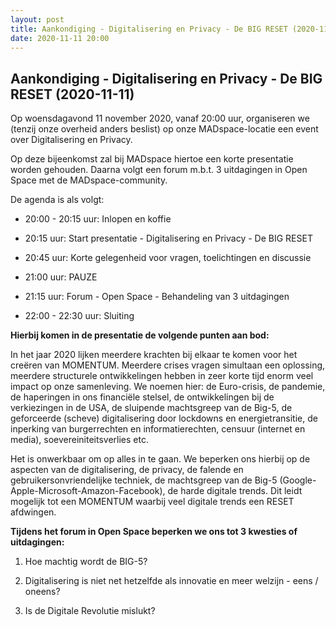 ```yaml
---
layout: post
title: Aankondiging - Digitalisering en Privacy - De BIG RESET (2020-11-11)
date: 2020-11-11 20:00
---
```


## Aankondiging - Digitalisering en Privacy - De BIG RESET (2020-11-11)

Op woensdagavond 11 november 2020, vanaf 20:00 uur, organiseren we (tenzij onze overheid anders beslist) op onze MADspace-locatie een event over Digitalisering en Privacy.

Op deze bijeenkomst zal bij MADspace hiertoe een korte presentatie worden gehouden. Daarna volgt een forum m.b.t. 3 uitdagingen in Open Space met de MADspace-community.

De agenda is als volgt:

- 20:00 - 20:15 uur: Inlopen en koffie

- 20:15 uur: Start presentatie - Digitalisering en Privacy - De BIG RESET

- 20:45 uur: Korte gelegenheid voor vragen, toelichtingen en discussie

- 21:00 uur: PAUZE

- 21:15 uur: Forum - Open Space - Behandeling van 3 uitdagingen

- 22:00 - 22:30 uur: Sluiting

**Hierbij komen in de presentatie de volgende punten aan bod:**

In het jaar 2020 lijken meerdere krachten bij elkaar te komen voor het creëren van MOMENTUM. Meerdere crises vragen simultaan een oplossing, meerdere structurele ontwikkelingen hebben in zeer korte tijd enorm veel impact op onze samenleving. We noemen hier: de Euro-crisis, de pandemie, de haperingen in ons financiële stelsel, de ontwikkelingen bij de verkiezingen in de USA, de sluipende machtsgreep van de Big-5, de geforceerde (scheve) digitalisering door lockdowns en energietransitie, de inperking van burgerrechten en informatierechten, censuur (internet en media), soevereiniteitsverlies etc.

Het is onwerkbaar om op alles in te gaan. We beperken ons hierbij op de aspecten van de digitalisering, de privacy, de falende en gebruikersonvriendelijke techniek, de machtsgreep van de Big-5 (Google-Apple-Microsoft-Amazon-Facebook), de harde digitale trends. Dit leidt mogelijk tot een MOMENTUM waarbij veel digitale trends een RESET afdwingen.

**Tijdens het forum in Open Space beperken we ons tot 3 kwesties of uitdagingen:**

1) Hoe machtig wordt de BIG-5?

2) Digitalisering is niet net hetzelfde als innovatie en meer welzijn - eens / oneens?

3) Is de Digitale Revolutie mislukt?
